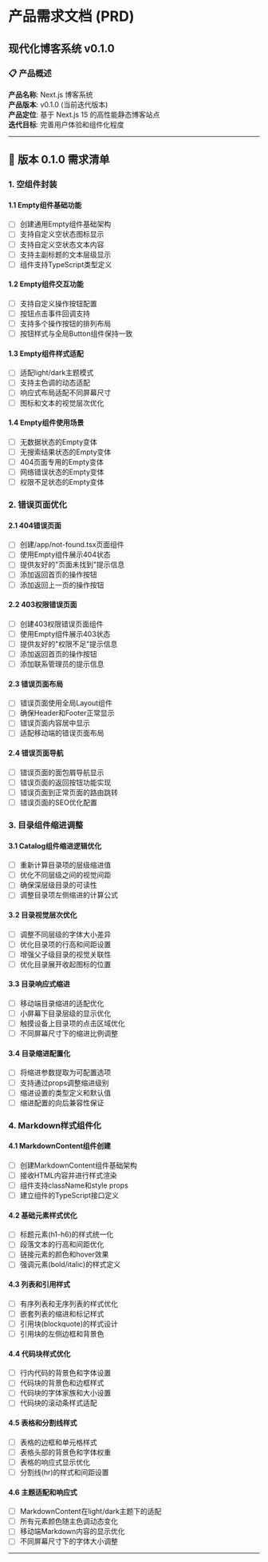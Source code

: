 # 产品需求文档 (PRD)
## 现代化博客系统 v0.1.0

### 📋 **产品概述**

**产品名称**: Next.js 博客系统  
**产品版本**: v0.1.0 (当前迭代版本)  
**产品定位**: 基于 Next.js 15 的高性能静态博客站点  
**迭代目标**: 完善用户体验和组件化程度  

---

## 🚀 **版本 0.1.0 需求清单**

### 1. **空组件封装**

#### 1.1 Empty组件基础功能
- [ ] 创建通用Empty组件基础架构
- [ ] 支持自定义空状态图标显示
- [ ] 支持自定义空状态文本内容
- [ ] 支持主副标题的文本层级显示
- [ ] 组件支持TypeScript类型定义

#### 1.2 Empty组件交互功能
- [ ] 支持自定义操作按钮配置
- [ ] 按钮点击事件回调支持
- [ ] 支持多个操作按钮的排列布局
- [ ] 按钮样式与全局Button组件保持一致

#### 1.3 Empty组件样式适配
- [ ] 适配light/dark主题模式
- [ ] 支持主色调的动态适配
- [ ] 响应式布局适配不同屏幕尺寸
- [ ] 图标和文本的视觉层次优化

#### 1.4 Empty组件使用场景
- [ ] 无数据状态的Empty变体
- [ ] 无搜索结果状态的Empty变体
- [ ] 404页面专用的Empty变体
- [ ] 网络错误状态的Empty变体
- [ ] 权限不足状态的Empty变体

### 2. **错误页面优化**

#### 2.1 404错误页面
- [ ] 创建/app/not-found.tsx页面组件
- [ ] 使用Empty组件展示404状态
- [ ] 提供友好的"页面未找到"提示信息
- [ ] 添加返回首页的操作按钮
- [ ] 添加返回上一页的操作按钮

#### 2.2 403权限错误页面
- [ ] 创建403权限错误页面组件
- [ ] 使用Empty组件展示403状态
- [ ] 提供友好的"权限不足"提示信息
- [ ] 添加返回首页的操作按钮
- [ ] 添加联系管理员的提示信息

#### 2.3 错误页面布局
- [ ] 错误页面使用全局Layout组件
- [ ] 确保Header和Footer正常显示
- [ ] 错误页面内容居中显示
- [ ] 适配移动端的错误页面布局

#### 2.4 错误页面导航
- [ ] 错误页面的面包屑导航显示
- [ ] 错误页面的返回按钮功能实现
- [ ] 错误页面到正常页面的路由跳转
- [ ] 错误页面的SEO优化配置

### 3. **目录组件缩进调整**

#### 3.1 Catalog组件缩进逻辑优化
- [ ] 重新计算目录项的层级缩进值
- [ ] 优化不同层级之间的视觉间距
- [ ] 确保深层级目录的可读性
- [ ] 调整目录项左侧缩进的计算公式

#### 3.2 目录视觉层次优化
- [ ] 调整不同层级的字体大小差异
- [ ] 优化目录项的行高和间距设置
- [ ] 增强父子级目录的视觉关联性
- [ ] 优化目录展开收起图标的位置

#### 3.3 目录响应式缩进
- [ ] 移动端目录缩进的适配优化
- [ ] 小屏幕下目录层级的显示优化
- [ ] 触摸设备上目录项的点击区域优化
- [ ] 不同屏幕尺寸下的缩进比例调整

#### 3.4 目录缩进配置化
- [ ] 将缩进参数提取为可配置选项
- [ ] 支持通过props调整缩进级别
- [ ] 缩进设置的类型定义和默认值
- [ ] 缩进配置的向后兼容性保证

### 4. **Markdown样式组件化**

#### 4.1 MarkdownContent组件创建
- [ ] 创建MarkdownContent组件基础架构
- [ ] 接收HTML内容并进行样式渲染
- [ ] 组件支持className和style props
- [ ] 建立组件的TypeScript接口定义

#### 4.2 基础元素样式优化
- [ ] 标题元素(h1-h6)的样式统一化
- [ ] 段落文本的行高和间距优化
- [ ] 链接元素的颜色和hover效果
- [ ] 强调元素(bold/italic)的样式定义

#### 4.3 列表和引用样式
- [ ] 有序列表和无序列表的样式优化
- [ ] 嵌套列表的缩进和标记样式
- [ ] 引用块(blockquote)的样式设计
- [ ] 引用块的左侧边框和背景色

#### 4.4 代码块样式优化
- [ ] 行内代码的背景色和字体设置
- [ ] 代码块的背景色和边框样式
- [ ] 代码块的字体家族和大小设置
- [ ] 代码块的滚动条样式适配

#### 4.5 表格和分割线样式
- [ ] 表格的边框和单元格样式
- [ ] 表格头部的背景色和字体权重
- [ ] 表格的响应式显示优化
- [ ] 分割线(hr)的样式和间距设置

#### 4.6 主题适配和响应式
- [ ] MarkdownContent在light/dark主题下的适配
- [ ] 所有元素颜色随主色调动态变化
- [ ] 移动端Markdown内容的显示优化
- [ ] 不同屏幕尺寸下的字体大小调整

---
